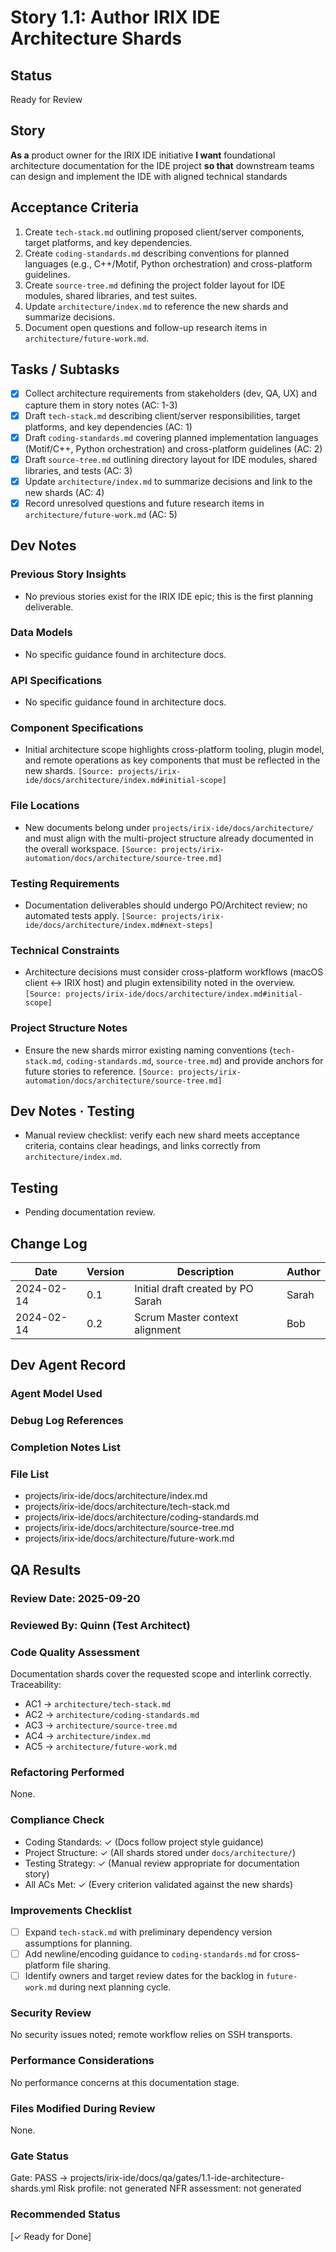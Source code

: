 # Story 1.1: Author IRIX IDE Architecture Shards

## Status
Ready for Review

## Story
**As a** product owner for the IRIX IDE initiative
**I want** foundational architecture documentation for the IDE project
**so that** downstream teams can design and implement the IDE with aligned technical standards

## Acceptance Criteria
1. Create `tech-stack.md` outlining proposed client/server components, target platforms, and key dependencies.
2. Create `coding-standards.md` describing conventions for planned languages (e.g., C++/Motif, Python orchestration) and cross-platform guidelines.
3. Create `source-tree.md` defining the project folder layout for IDE modules, shared libraries, and test suites.
4. Update `architecture/index.md` to reference the new shards and summarize decisions.
5. Document open questions and follow-up research items in `architecture/future-work.md`.

## Tasks / Subtasks
- [x] Collect architecture requirements from stakeholders (dev, QA, UX) and capture them in story notes (AC: 1-3)
- [x] Draft `tech-stack.md` describing client/server responsibilities, target platforms, and key dependencies (AC: 1)
- [x] Draft `coding-standards.md` covering planned implementation languages (Motif/C++, Python orchestration) and cross-platform guidelines (AC: 2)
- [x] Draft `source-tree.md` outlining directory layout for IDE modules, shared libraries, and tests (AC: 3)
- [x] Update `architecture/index.md` to summarize decisions and link to the new shards (AC: 4)
- [x] Record unresolved questions and future research items in `architecture/future-work.md` (AC: 5)

## Dev Notes
### Previous Story Insights
- No previous stories exist for the IRIX IDE epic; this is the first planning deliverable.

### Data Models
- No specific guidance found in architecture docs.

### API Specifications
- No specific guidance found in architecture docs.

### Component Specifications
- Initial architecture scope highlights cross-platform tooling, plugin model, and remote operations as key components that must be reflected in the new shards.  `[Source: projects/irix-ide/docs/architecture/index.md#initial-scope]`

### File Locations
- New documents belong under `projects/irix-ide/docs/architecture/` and must align with the multi-project structure already documented in the overall workspace.  `[Source: projects/irix-automation/docs/architecture/source-tree.md]`

### Testing Requirements
- Documentation deliverables should undergo PO/Architect review; no automated tests apply. `[Source: projects/irix-ide/docs/architecture/index.md#next-steps]`

### Technical Constraints
- Architecture decisions must consider cross-platform workflows (macOS client ↔ IRIX host) and plugin extensibility noted in the overview. `[Source: projects/irix-ide/docs/architecture/index.md#initial-scope]`

### Project Structure Notes
- Ensure the new shards mirror existing naming conventions (`tech-stack.md`, `coding-standards.md`, `source-tree.md`) and provide anchors for future stories to reference. `[Source: projects/irix-automation/docs/architecture/source-tree.md]`

## Dev Notes · Testing
- Manual review checklist: verify each new shard meets acceptance criteria, contains clear headings, and links correctly from `architecture/index.md`.

## Testing
- Pending documentation review.

## Change Log
| Date       | Version | Description                         | Author |
|------------|---------|-------------------------------------|--------|
| 2024-02-14 | 0.1     | Initial draft created by PO Sarah   | Sarah  |
| 2024-02-14 | 0.2     | Scrum Master context alignment      | Bob    |

## Dev Agent Record
### Agent Model Used

### Debug Log References

### Completion Notes List

### File List
- projects/irix-ide/docs/architecture/index.md
- projects/irix-ide/docs/architecture/tech-stack.md
- projects/irix-ide/docs/architecture/coding-standards.md
- projects/irix-ide/docs/architecture/source-tree.md
- projects/irix-ide/docs/architecture/future-work.md


## QA Results
### Review Date: 2025-09-20

### Reviewed By: Quinn (Test Architect)

### Code Quality Assessment
Documentation shards cover the requested scope and interlink correctly. Traceability:
- AC1 → `architecture/tech-stack.md`
- AC2 → `architecture/coding-standards.md`
- AC3 → `architecture/source-tree.md`
- AC4 → `architecture/index.md`
- AC5 → `architecture/future-work.md`

### Refactoring Performed
None.

### Compliance Check
- Coding Standards: ✓ (Docs follow project style guidance)
- Project Structure: ✓ (All shards stored under `docs/architecture/`)
- Testing Strategy: ✓ (Manual review appropriate for documentation story)
- All ACs Met: ✓ (Every criterion validated against the new shards)

### Improvements Checklist
- [ ] Expand `tech-stack.md` with preliminary dependency version assumptions for planning.
- [ ] Add newline/encoding guidance to `coding-standards.md` for cross-platform file sharing.
- [ ] Identify owners and target review dates for the backlog in `future-work.md` during next planning cycle.

### Security Review
No security issues noted; remote workflow relies on SSH transports.

### Performance Considerations
No performance concerns at this documentation stage.

### Files Modified During Review
None.

### Gate Status
Gate: PASS → projects/irix-ide/docs/qa/gates/1.1-ide-architecture-shards.yml
Risk profile: not generated
NFR assessment: not generated

### Recommended Status
[✓ Ready for Done]

